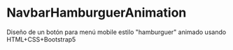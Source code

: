 # NavbarHamburguerAnimation
Diseño de un botón para menú mobile estilo "hamburguer" animado usando HTML+CSS+Bootstrap5
